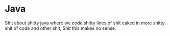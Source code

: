 Java
====

Shit about shitty java where we code shitty lines of shit caked in more shitty shit of code and other shit, Shit this makes no sense.